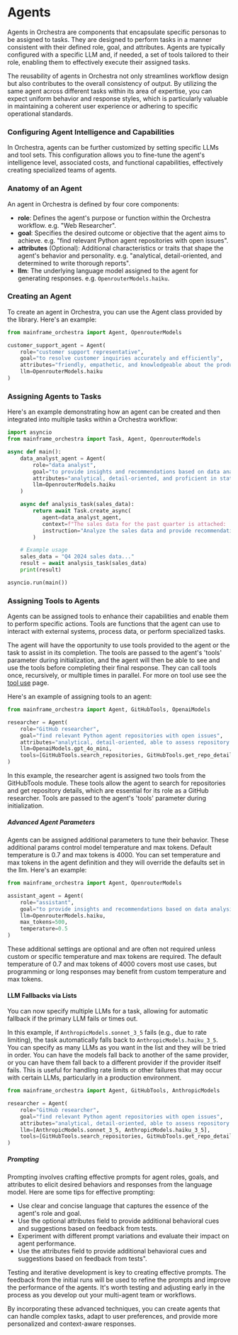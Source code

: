 # Agents

Agents in Orchestra are components that encapsulate specific personas to be assigned to tasks. They are designed to perform tasks in a manner consistent with their defined role, goal, and attributes. Agents are typically configured with a specific LLM and, if needed, a set of tools tailored to their role, enabling them to effectively execute their assigned tasks.

The reusability of agents in Orchestra not only streamlines workflow design but also contributes to the overall consistency of output. By utilizing the same agent across different tasks within its area of expertise, you can expect uniform behavior and response styles, which is particularly valuable in maintaining a coherent user experience or adhering to specific operational standards.

### Configuring Agent Intelligence and Capabilities

In Orchestra, agents can be further customized by setting specific LLMs and tool sets. This configuration allows you to fine-tune the agent's intelligence level, associated costs, and functional capabilities, effectively creating specialized teams of agents.

### Anatomy of an Agent

An agent in Orchestra is defined by four core components:

- **role**: Defines the agent's purpose or function within the Orchestra workflow. e.g. "Web Researcher".
- **goal**: Specifies the desired outcome or objective that the agent aims to achieve. e.g. "find relevant Python agent repositories with open issues".
- **attributes** (Optional): Additional characteristics or traits that shape the agent's behavior and personality. e.g. "analytical, detail-oriented, and determined to write thorough reports".
- **llm**: The underlying language model assigned to the agent for generating responses. e.g. `OpenrouterModels.haiku`.

### Creating an Agent

To create an agent in Orchestra, you can use the Agent class provided by the library. Here's an example:

```python
from mainframe_orchestra import Agent, OpenrouterModels

customer_support_agent = Agent(
    role="customer support representative",
    goal="to resolve customer inquiries accurately and efficiently",
    attributes="friendly, empathetic, and knowledgeable about the product",
    llm=OpenrouterModels.haiku
)
```

### Assigning Agents to Tasks

Here's an example demonstrating how an agent can be created and then integrated into multiple tasks within a Orchestra workflow:

```python
import asyncio
from mainframe_orchestra import Task, Agent, OpenrouterModels

async def main():
    data_analyst_agent = Agent(
        role="data analyst",
        goal="to provide insights and recommendations based on data analysis",
        attributes="analytical, detail-oriented, and proficient in statistical methods",
        llm=OpenrouterModels.haiku
    )

    async def analysis_task(sales_data):
        return await Task.create_async(
           agent=data_analyst_agent,
           context=f"The sales data for the past quarter is attached: '{sales_data}'.",
           instruction="Analyze the sales data and provide recommendations for improving revenue."
        )

    # Example usage
    sales_data = "Q4 2024 sales data..."
    result = await analysis_task(sales_data)
    print(result)

asyncio.run(main())
```

### Assigning Tools to Agents

Agents can be assigned tools to enhance their capabilities and enable them to perform specific actions. Tools are functions that the agent can use to interact with external systems, process data, or perform specialized tasks.

The agent will have the opportunity to use tools provided to the agent or the task to assist in its completion. The tools are passed to the agent's 'tools' parameter during initialization, and the agent will then be able to see and use the tools before completing their final response. They can call tools once, recursively, or multiple times in parallel. For more on tool use see the [tool use](./tool-use) page.

Here's an example of assigning tools to an agent:

```python
from mainframe_orchestra import Agent, GitHubTools, OpenaiModels

researcher = Agent(
    role="GitHub researcher",
    goal="find relevant Python agent repositories with open issues",
    attributes="analytical, detail-oriented, able to assess repository relevance and popularity",
    llm=OpenaiModels.gpt_4o_mini,
    tools=[GitHubTools.search_repositories, GitHubTools.get_repo_details]
)
```

In this example, the researcher agent is assigned two tools from the GitHubTools module. These tools allow the agent to search for repositories and get repository details, which are essential for its role as a GitHub researcher. Tools are passed to the agent's 'tools' parameter during initialization.

##### Advanced Agent Parameters

Agents can be assigned additional parameters to tune their behavior. These additional params control model temperature and max tokens. Default temperature is 0.7 and max tokens is 4000. You can set temperature and max tokens in the agent definition and they will override the defaults set in the llm. Here's an example:

```python
from mainframe_orchestra import Agent, OpenrouterModels

assistant_agent = Agent(
    role="assistant",
    goal="to provide insights and recommendations based on data analysis",
    llm=OpenrouterModels.haiku,
    max_tokens=500,
    temperature=0.5
)
```

These additional settings are optional and are often not required unless custom or specific temperature and max tokens are required. The default temperature of 0.7 and max tokens of 4000 covers most use cases, but programming or long responses may benefit from custom temperature and max tokens.

#### LLM Fallbacks via Lists

You can now specify multiple LLMs for a task, allowing for automatic fallback if the primary LLM fails or times out.

In this example, if `AnthropicModels.sonnet_3_5` fails (e.g., due to rate limiting), the task automatically falls back to `AnthropicModels.haiku_3_5`. You can specify as many LLMs as you want in the list and they will be tried in order. You can have the models fall back to another of the same provider, or you can have them fall back to a different provider if the provider itself fails. This is useful for handling rate limits or other failures that may occur with certain LLMs, particularly in a production environment.

```python
from mainframe_orchestra import Agent, GitHubTools, AnthropicModels

researcher = Agent(
    role="GitHub researcher",
    goal="find relevant Python agent repositories with open issues",
    attributes="analytical, detail-oriented, able to assess repository relevance and popularity",
    llm=[AnthropicModels.sonnet_3_5, AnthropicModels.haiku_3_5],
    tools=[GitHubTools.search_repositories, GitHubTools.get_repo_details]
)
```

##### Prompting

Prompting involves crafting effective prompts for agent roles, goals, and attributes to elicit desired behaviors and responses from the language model. Here are some tips for effective prompting:

- Use clear and concise language that captures the essence of the agent's role and goal.
- Use the optional attributes field to provide additional behavioral cues and suggestions based on feedback from tests.
- Experiment with different prompt variations and evaluate their impact on agent performance.
- Use the attributes field to provide additional behavioral cues and suggestions based on feedback from tests".

Testing and iterative development is key to creating effective prompts. The feedback from the initial runs will be used to refine the prompts and improve the performance of the agents. It's worth testing and adjusting early in the process as you develop out your multi-agent team or workflows.

By incorporating these advanced techniques, you can create agents that can handle complex tasks, adapt to user preferences, and provide more personalized and context-aware responses.
